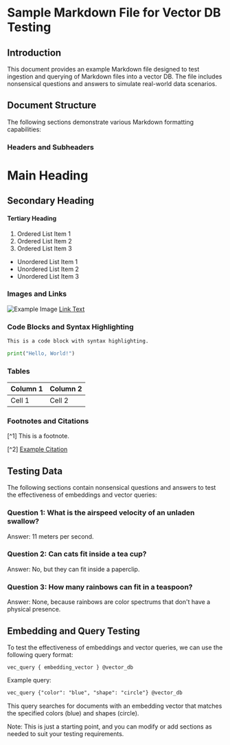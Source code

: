 # Sample Markdown File for Vector DB Testing

## Introduction
This document provides an example Markdown file designed to test ingestion and querying of Markdown files into a vector DB. The file includes nonsensical questions and answers to simulate real-world data scenarios.

## Document Structure
The following sections demonstrate various Markdown formatting capabilities:

### Headers and Subheaders

# Main Heading
## Secondary Heading
#### Tertiary Heading

1. Ordered List Item 1
2. Ordered List Item 2
3. Ordered List Item 3

- Unordered List Item 1
- Unordered List Item 2
- Unordered List Item 3

### Images and Links

![Example Image](https://example.com/image.jpg)
[Link Text](https://example.com/link)

### Code Blocks and Syntax Highlighting

```markdown
This is a code block with syntax highlighting.
```

```python
print("Hello, World!")
```

### Tables

| Column 1 | Column 2 |
|----------|----------|
| Cell 1   | Cell 2    |

### Footnotes and Citations

[^1] This is a footnote.

[^2] [Example Citation](https://example.com/citation)

## Testing Data
The following sections contain nonsensical questions and answers to test the effectiveness of embeddings and vector queries:

### Question 1: What is the airspeed velocity of an unladen swallow?

Answer: 11 meters per second.

### Question 2: Can cats fit inside a tea cup?

Answer: No, but they can fit inside a paperclip.

### Question 3: How many rainbows can fit in a teaspoon?

Answer: None, because rainbows are color spectrums that don't have a physical presence.

## Embedding and Query Testing
To test the effectiveness of embeddings and vector queries, we can use the following query format:

`vec_query { embedding_vector } @vector_db`

Example query:
```markdown
vec_query {"color": "blue", "shape": "circle"} @vector_db
```
This query searches for documents with an embedding vector that matches the specified colors (blue) and shapes (circle).

Note: This is just a starting point, and you can modify or add sections as needed to suit your testing requirements.